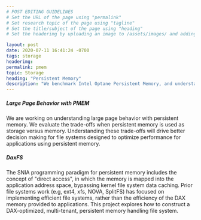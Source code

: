 ```yaml
---
# POST EDITING GUIDELINES
# Set the URL of the page using "permalink"
# Set research topic of the page using "tagline"
# Set the title/subject of the page using "heading"
# Set the headerimg by uploading an image to /assets/images/ and adding the URL to "headerimg"

layout: post
date: 2020-07-11 16:41:24 -0700
tags: storage
headerimg:
permalink: pmem
topic: Storage
heading: "Persistent Memory"
description: "We benchmark Intel Optane Persistent Memory, and understand file allocation policies that optimize performance for applications that use persistent memory."
---
```

<!-- Project Overview section -->
<div class="container-fluid bg-gray my-5 py-5">
    <div class="container pt-4">
        <h5>Large Page Behavior with PMEM</h5>
	<P>We are working on understanding large page behavior with persistent memory. We evaluate the trade-offs when persistent memory is used as storage versus memory. Understanding these trade-offs will
drive better decision making for file systems designed to optimize performance for applications using
persistent memory.</P>
    </div>
</div>
<!-- Project Overview section -->
<div class="container-fluid bg-gray my-5 py-5">
    <div class="container pt-4">
        <h5>DaxFS</h5>
	<P>The SNIA programming paradigm for persistent memory includes the concept of "direct access", in which the memory is mapped into
        the application address space, bypassing kernel file system data caching.  Prior file systems work (e.g, ext4, xfs, NOVA, SplitFS)
        has focused on implementing efficient file systems, rather than the efficiency of the DAX memory provided to applications.  This
        project explores how to construct a DAX-optimized, multi-tenant, persistent memory handling file system.</P>
    </div>
</div>
<!-- /Project Overview section -->
<!-- Project Details and Additional Info -->
<div class="container">
</div>
<!-- /Project Details and Additional Info -->
